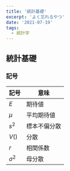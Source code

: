 ```yaml
---
title: '統計基礎'
excerpt: 'よく忘れるやつ'
date: '2021-07-19'
tags: 
  - 統計学
---
```


## 統計基礎
### 記号
| 記号        | 意味         |
| ----------- | ------------ |
| $E$         | 期待値       |
| $\mu$       | 平均期待値   |
| $s^2$       | 標本不偏分散 |
| $V()$       | 分散         |
| $r$         | 相関係数     |
| $\sigma ^2$ | 母分散       |